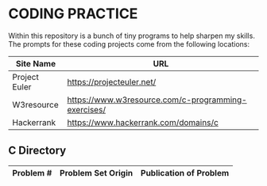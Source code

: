 # CODING PRACTICE

Within this repository is a bunch of tiny programs to help sharpen my skills. 
The prompts for these coding projects come from the following locations:

| Site Name | URL |
| --------- | --- |
| Project Euler | https://projecteuler.net/ |
| W3resource | https://www.w3resource.com/c-programming-exercises/ |
| Hackerrank | https://www.hackerrank.com/domains/c |

## C Directory

| Problem # | Problem Set Origin | Publication of Problem | 
| --------- | ------------------ | ---------------------- |

